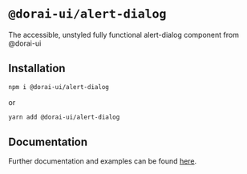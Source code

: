 # `@dorai-ui/alert-dialog`

The accessible, unstyled fully functional alert-dialog component from @dorai-ui

## Installation

```sh
npm i @dorai-ui/alert-dialog
```

or

```sh
yarn add @dorai-ui/alert-dialog
```

## Documentation

Further documentation and examples can be found [here](https://www.dorai-ui.com/components/alert-dialog).
